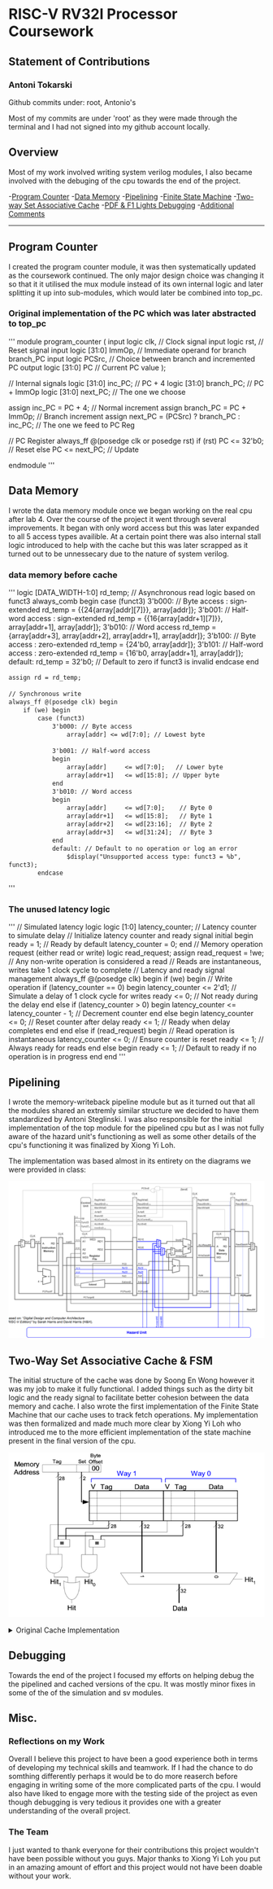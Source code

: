 # RISC-V RV32I Processor Coursework
## Statement of Contributions
### Antoni Tokarski

Github commits under: root, Antonio's

Most of my commits are under 'root' as they were made through the terminal and I had not signed into my github account locally.


## Overview

Most of my work involved writing system verilog modules, I also became involved with the debuging of the cpu towards the end of the project.

-[Program Counter](#program-counter)
-[Data Memory](#data-memory)
-[Pipelining](#pipelining)
-[Finite State Machine](#two-way-set-associative-cache--fsm)
-[Two-way Set Associative Cache](#two-way-set-associative-cache--fsm)
-[PDF & F1 Lights Debugging](#debugging)
-[Additional Comments](#misc)
***

## Program Counter

I created the program counter module, it was then systematically updated as the coursework continued. The only major design choice was changing it so that it it utilised the mux module instead of its own internal logic and later splitting it up into sub-modules, which would later be combined into top_pc.

### Original implementation of the PC which was later abstracted to top_pc 
'''
module program_counter (
    input logic clk,          // Clock signal
    input logic rst,          // Reset signal 
    input logic [31:0] ImmOp, // Immediate operand for branch branch_PC
    input logic PCSrc,        // Choice between branch and incremented PC
    output logic [31:0] PC    // Current PC value
);

// Internal signals
logic [31:0] inc_PC;    // PC + 4
logic [31:0] branch_PC; // PC + ImmOp
logic [31:0] next_PC;   // The one we choose


assign inc_PC = PC + 4; // Normal increment
assign branch_PC = PC + ImmOp; // Branch increment
assign next_PC = (PCSrc) ? branch_PC : inc_PC; // The one we feed to PC Reg

// PC Register
always_ff @(posedge clk or posedge rst)
    if (rst) PC <= 32'b0; // Reset
    else PC <= next_PC; // Update


endmodule
'''


## Data Memory

I wrote the data memory module once we began working on the real cpu after lab 4. Over the course of the project it went through several improvements. It began with only word access but this was later expanded to all 5 access types availible. At a certain point there was also internal stall logic introduced to help with the cache but this was later scrapped as it turned out to be unnessecary due to the nature of system verilog.

### data memory before cache
'''
    logic [DATA_WIDTH-1:0] rd_temp;
    // Asynchronous read logic based on funct3
    always_comb begin
        case (funct3)
            3'b000: // Byte access : sign-extended
                rd_temp = {{24{array[addr][7]}}, array[addr]}; 
            3'b001: // Half-word access : sign-extended
                rd_temp = {{16{array[addr+1][7]}}, array[addr+1], array[addr]};
            3'b010: // Word access
                rd_temp = {array[addr+3], array[addr+2], array[addr+1], array[addr]};
            3'b100: // Byte access : zero-extended
                rd_temp = {24'b0, array[addr]};
            3'b101: // Half-word access : zero-extended
                rd_temp = {16'b0, array[addr+1], array[addr]};
            default: 
                rd_temp = 32'b0; // Default to zero if funct3 is invalid
        endcase
    end

    assign rd = rd_temp;

    // Synchronous write
    always_ff @(posedge clk) begin
        if (we) begin
            case (funct3)
                3'b000: // Byte access
                    array[addr] <= wd[7:0]; // Lowest byte
                
                3'b001: // Half-word access
                begin
                    array[addr]     <= wd[7:0];   // Lower byte
                    array[addr+1]   <= wd[15:8]; // Upper byte
                end
                3'b010: // Word access
                begin
                    array[addr]     <= wd[7:0];    // Byte 0
                    array[addr+1]   <= wd[15:8];   // Byte 1
                    array[addr+2]   <= wd[23:16];  // Byte 2
                    array[addr+3]   <= wd[31:24];  // Byte 3
                end
                default: // Default to no operation or log an error
                    $display("Unsupported access type: funct3 = %b", funct3);
            endcase
'''

### The unused latency logic
'''
    // Simulated latency logic
     logic [1:0] latency_counter; // Latency counter to simulate delay
    // Initialize latency counter and ready signal
     initial begin
         ready = 1; // Ready by default
         latency_counter = 0;
     end
    // Memory operation request (either read or write)
     logic read_request;
     assign read_request = !we; // Any non-write operation is considered a read
    // Reads are instantaneous, writes take 1 clock cycle to complete
    // Latency and ready signal management
     always_ff @(posedge clk) begin
         if (we) begin
             // Write operation
             if (latency_counter == 0) begin
                 latency_counter <= 2'd1; // Simulate a delay of 1 clock cycle for writes
                 ready <= 0; // Not ready during the delay
             end else if (latency_counter > 0) begin
                 latency_counter <= latency_counter - 1; // Decrement counter
             end else begin
                 latency_counter <= 0; // Reset counter after delay
                 ready <= 1; // Ready when delay completes
             end
         end else if (read_request) begin
             // Read operation is instantaneous
             latency_counter <= 0; // Ensure counter is reset
             ready <= 1; // Always ready for reads
         end else begin
             ready <= 1; // Default to ready if no operation is in progress
         end
     end
'''


## Pipelining

I wrote the memory-writeback pipeline module but as it turned out that all the modules shared an extremly similar structure we decided to have them standardized by Antoni Steglinski. I was also responsible for the initial implementation of the top module for the pipelined cpu but as I was not fully aware of the hazard unit's functioning as well as some other details of the cpu's functioning it was finalized by Xiong Yi Loh.

The implementation was based almost in its entirety on the diagrams we were provided in class:

![implementation](/images/pipelinepc.png)


## Two-Way Set Associative Cache & FSM

The initial structure of the cache was done by Soong En Wong however it was my job to make it fully functional. I added things such as the dirty bit logic and the ready signal to facilitate better cohesion between the data memory and cache. I also wrote the first implementation of the Finite State Machine that our cache uses to track fetch operations. My implementation was then formalized and made much more clear by Xiong Yi Loh who introduced me to the more efficient implementation of the state machine present in the final version of the cpu.

![2waycache](/images/2waycache.png)

<details>

<summary>Original Cache Implementation</summary>

'''
module data_mem_cache #(
        parameter ADDR_WIDTH = 32,
        parameter DATA_WIDTH = 32
    ) (
        input  logic clk,
        input  logic write_en,
        input  logic read_en,
        input  logic [2:0] addr_mode,
        input  logic [ADDR_WIDTH-1:0] addr,
        input  logic [DATA_WIDTH-1:0] write_data,
        output logic hit,
        output logic stall,
        output logic ready,
        output logic [DATA_WIDTH-1:0] out
    );
    typedef struct packed {
        logic valid;
        logic dirty;  // Indicates if the data has been written but not propagated to memory
        logic [26:0] tag;
        logic [31:0] data;
        logic lru;
    } cache_line;
    cache_line cache [2][4];  // 2 ways, 4 sets
    logic [DATA_WIDTH-1:0] read_data;
    logic [26:0] tag;
    logic [1:0] set;
    logic way_select;         // Determines which way to use for replacement
    logic fetch_in_progress;  // Indicates an ongoing memory fetch
    logic write_back_in_progress; // Indicates a dirty write-back is ongoing
    logic memory_ready;       // Signals when fetched or written data is valid
    logic [1:0] invalid_way;  // Tracks an invalid way in the set, if any
    logic [ADDR_WIDTH-1:0] evicted_addr; // Address for dirty-line write-back
    initial begin
        for (int i = 0; i < 2; i++) begin
            for (int j = 0; j < 4; j++) begin
                cache[i][j].valid = 0;
                cache[i][j].dirty = 0;
                cache[i][j].lru = 0;
                cache[i][j].tag = 27'b0;
                cache[i][j].data = 32'b0;
            end
        end
        fetch_in_progress = 0;
        write_back_in_progress = 0;
        memory_ready = 0;
    end
    // State tracking for stalls and ready signals
    assign stall = fetch_in_progress || write_back_in_progress;
    assign ready = !(fetch_in_progress || write_back_in_progress);
    // Address decoding
    always_comb begin
        way_select = 0; // Default value to avoid latch inference warning
        tag = addr[31:5];
        set = addr[4:3];
        // Check for cache hit in both ways
        if (cache[0][set].valid && cache[0][set].tag == tag) begin
            hit = 1;
            way_select = 0;
            out = cache[0][set].data;
        end else if (cache[1][set].valid && cache[1][set].tag == tag) begin
            hit = 1;
            way_select = 1;
            out = cache[1][set].data;
        end else begin
            hit = 0;
            out = 0;
        end
    end
    // Cache read/write and miss handling logic
    always_ff @(posedge clk) begin
        if (write_en && !fetch_in_progress && !write_back_in_progress) begin
            // Write to cache and propagate to memory
            if (hit) begin
                // Update cache data
                cache[way_select][set].data <= write_data;
                cache[way_select][set].dirty <= 1; // Mark as modified
                // Update LRU
                cache[way_select][set].lru <= 0;
                cache[~way_select][set].lru <= 1;
            end else begin
                // Miss: Select invalid way or use LRU
                if (!cache[0][set].valid) begin
                    way_select = 0;
                end else if (!cache[1][set].valid) begin
                    way_select = 1;
                end else begin
                    way_select = cache[0][set].lru;
                end
                // Handle dirty write-back if necessary
                if (cache[way_select][set].dirty) begin
                    write_back_in_progress <= 1;
                    evicted_addr <= {cache[way_select][set].tag, set, 3'b000};
                    memory_ready <= 0; // Await write-back completion
                end else begin
                    fetch_in_progress <= 1; // Stall until memory fetch is complete
                    memory_ready <= 0;  // Awaiting data validity
                end
            end
            
        end else if (read_en && !fetch_in_progress && !write_back_in_progress) begin
            if (!hit) begin
                // Miss: Select invalid way or use LRU
                if (!cache[0][set].valid) begin
                    way_select = 0;
                end else if (!cache[1][set].valid) begin
                    way_select = 1;
                end else begin
                    way_select = cache[0][set].lru;
                end
                // Handle dirty write-back if necessary
                if (cache[way_select][set].dirty) begin
                    write_back_in_progress <= 1;
                    evicted_addr <= {cache[way_select][set].tag, set, 3'b000};
                    memory_ready <= 0; // Await write-back completion
                end else begin
                    fetch_in_progress <= 1;
                    memory_ready <= 0;
                end
            end else begin
                // Read hit: Update LRU
                cache[way_select][set].lru <= 0;
                cache[~way_select][set].lru <= 1;
            end
        end
        // Handle write-back completion
        if (memory_ready && write_back_in_progress) begin
            write_back_in_progress <= 0;
            // Start fetching the required data after dirty write-back
            fetch_in_progress <= 1;
            memory_ready <= 0;
        end
        // Handle data fetch completion
        if (memory_ready && fetch_in_progress) begin
            // Update cache line
            cache[way_select][set].valid <= 1;
            cache[way_select][set].tag <= tag;
            cache[way_select][set].data <= read_data;
            cache[way_select][set].dirty <= 0;
            // Reset fetch state
            fetch_in_progress <= 0;
            // Update LRU
            cache[way_select][set].lru <= 0;
            cache[~way_select][set].lru <= 1;
        end
    end
    // Memory module interface for dirty-line write-back or data fetch
    data_memory data_mem_inst (
        .clk(clk),
        .funct3(addr_mode),
        .addr(write_back_in_progress ? evicted_addr : addr),
        .wd(write_back_in_progress ? cache[way_select][set].data : write_data),
        .we(write_back_in_progress || (write_en && !hit)), // Write to memory on dirty eviction or write miss
        .rd(read_data),
        .ready(memory_ready)
    );
endmodule
'''

</details>


## Debugging

Towards the end of the project I focused my efforts on helping debug the the pipelined and cached versions of the cpu. It was mostly minor fixes in some of the of the simulation and sv modules.


## Misc.

### Reflections on my Work
Overall I believe this project to have been a good experience both in terms of developing my technical skills and teamwork. If I had the chance to do somthing differently perhaps it would be to do more reaserch before engaging in writing some of the more complicated parts of the cpu. I would also have liked to engage more with the testing side of the project as even though debugging is very tedious it provides one with a greater understanding of the overall project.

### The Team
I just wanted to thank everyone for their contributions this project wouldn't have been possible without you guys. Major thanks to Xiong Yi Loh you put in an amazing amount of effort and this project would not have been doable without your work.


